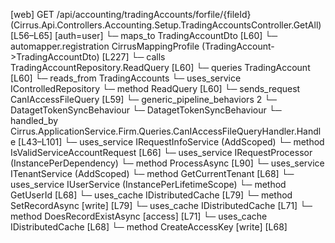 [web] GET /api/accounting/tradingAccounts/forfile/{fileId}  (Cirrus.Api.Controllers.Accounting.Setup.TradingAccountsController.GetAll)  [L56–L65] [auth=user]
  └─ maps_to TradingAccountDto [L60]
    └─ automapper.registration CirrusMappingProfile (TradingAccount->TradingAccountDto) [L227]
  └─ calls TradingAccountRepository.ReadQuery [L60]
  └─ queries TradingAccount [L60]
    └─ reads_from TradingAccounts
  └─ uses_service IControlledRepository<TradingAccount>
    └─ method ReadQuery [L60]
  └─ sends_request CanIAccessFileQuery [L59]
    └─ generic_pipeline_behaviors 2
      └─ DatagetTokenSyncBehaviour
      └─ DatagetTokenSyncBehaviour
    └─ handled_by Cirrus.ApplicationService.Firm.Queries.CanIAccessFileQueryHandler.Handle [L43–L101]
      └─ uses_service IRequestInfoService (AddScoped)
        └─ method IsValidServiceAccountRequest [L66]
      └─ uses_service IRequestProcessor (InstancePerDependency)
        └─ method ProcessAsync [L90]
      └─ uses_service ITenantService (AddScoped)
        └─ method GetCurrentTenant [L68]
      └─ uses_service IUserService (InstancePerLifetimeScope)
        └─ method GetUserId [L68]
      └─ uses_cache IDistributedCache [L79]
        └─ method SetRecordAsync [write] [L79]
      └─ uses_cache IDistributedCache [L71]
        └─ method DoesRecordExistAsync [access] [L71]
      └─ uses_cache IDistributedCache [L68]
        └─ method CreateAccessKey [write] [L68]


